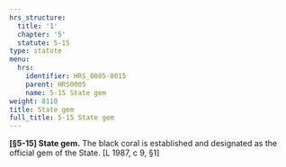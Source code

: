 ```yaml
---
hrs_structure:
  title: '1'
  chapter: '5'
  statute: 5-15
type: statute
menu:
  hrs:
    identifier: HRS_0005-0015
    parent: HRS0005
    name: 5-15 State gem
weight: 8110
title: State gem
full_title: 5-15 State gem
---
```

**[§5-15] State gem.** The black coral is established and designated as the official gem of the State. [L 1987, c 9, §1]